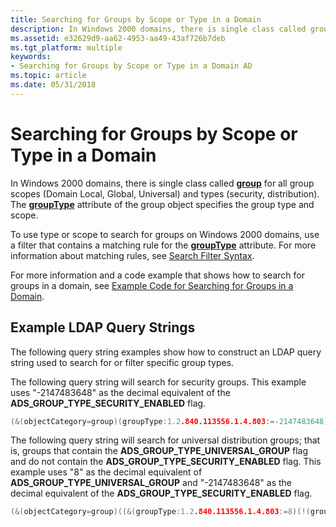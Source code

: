 ```yaml
---
title: Searching for Groups by Scope or Type in a Domain
description: In Windows 2000 domains, there is single class called group for all group scopes (Domain Local, Global, Universal) and types (security, distribution).
ms.assetid: e32629d9-aa62-4953-aa49-43af726b7deb
ms.tgt_platform: multiple
keywords:
- Searching for Groups by Scope or Type in a Domain AD
ms.topic: article
ms.date: 05/31/2018
---
```


# Searching for Groups by Scope or Type in a Domain

In Windows 2000 domains, there is single class called [**group**](https://docs.microsoft.com/windows/desktop/ADSchema/c-group) for all group scopes (Domain Local, Global, Universal) and types (security, distribution). The [**groupType**](https://docs.microsoft.com/windows/desktop/ADSchema/a-grouptype) attribute of the group object specifies the group type and scope.

To use type or scope to search for groups on Windows 2000 domains, use a filter that contains a matching rule for the [**groupType**](https://docs.microsoft.com/windows/desktop/ADSchema/a-grouptype) attribute. For more information about matching rules, see [Search Filter Syntax](https://docs.microsoft.com/windows/desktop/ADSI/search-filter-syntax).

For more information and a code example that shows how to search for groups in a domain, see [Example Code for Searching for Groups in a Domain](example-code-for-performing-a-query-in-a-domain.md).

## Example LDAP Query Strings

The following query string examples show how to construct an LDAP query string used to search for or filter specific group types.

The following query string will search for security groups. This example uses "-2147483648" as the decimal equivalent of the **ADS\_GROUP\_TYPE\_SECURITY\_ENABLED** flag.


```C++
(&(objectCategory=group)(groupType:1.2.840.113556.1.4.803:=-2147483648))
```



The following query string will search for universal distribution groups; that is, groups that contain the **ADS\_GROUP\_TYPE\_UNIVERSAL\_GROUP** flag and do not contain the **ADS\_GROUP\_TYPE\_SECURITY\_ENABLED** flag. This example uses "8" as the decimal equivalent of **ADS\_GROUP\_TYPE\_UNIVERSAL\_GROUP** and "-2147483648" as the decimal equivalent of the **ADS\_GROUP\_TYPE\_SECURITY\_ENABLED** flag.


```C++
(&(objectCategory=group)((&(groupType:1.2.840.113556.1.4.803:=8)(!(groupType:1.2.840.113556.1.4.803:=-2147483648)))))
```



 

 




